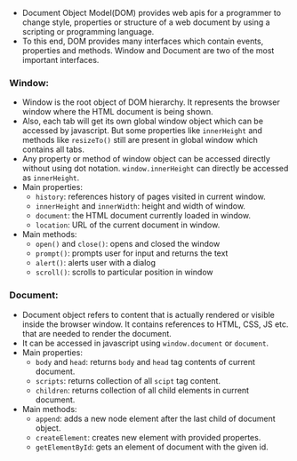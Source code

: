 - Document Object Model(DOM) provides web apis for a programmer to change style, properties or structure of a web document by using a scripting or programming language.
- To this end, DOM provides many interfaces which contain events, properties and methods. Window and Document are two of the most important interfaces.
### Window:
- Window is the root object of DOM hierarchy. It represents the browser window where the HTML document is being shown.
- Also, each tab will get its own global window object which can be accessed by javascript. But some properties like `innerHeight` and methods like `resizeTo()` still are present in global window which contains all tabs.
- Any property or method of window object can be accessed directly without using dot notation. `window.innerHeight` can directly be accessed as `innerHeight`.
- Main properties:
  - `history`: references history of pages visited in current window.
  - `innerHeight` and `innerWidth`: height and width of window.
  - `document`: the HTML document currently loaded in window.
  - `location`: URL of the current document in window.
- Main methods:
  - `open()` and `close()`: opens and closed the window
  - `prompt()`: prompts user for input and returns the text
  - `alert()`: alerts user with a dialog
  - `scroll()`: scrolls to particular position in window
### Document:
- Document object refers to content that is actually rendered or visible inside the browser window. It contains references to HTML, CSS, JS etc. that are needed to render the document.
- It can be accessed in javascript using `window.document` or `document`.
- Main properties:
  - `body` and `head`: returns `body` and `head` tag contents of current document.
  - `scripts`: returns collection of all `scipt` tag content.
  - `children`: returns collection of all child elements in current document.
- Main methods:
  - `append`: adds a new node element after the last child of document object.
  - `createElement`: creates new element with provided propertes.
  -  `getElementById`: gets an element of document with the given id.
 
